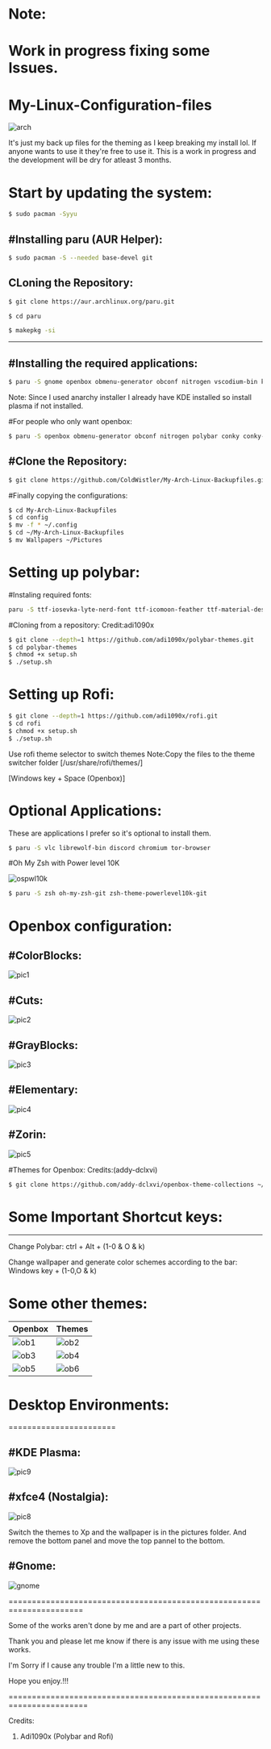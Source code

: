 # Note:
# Work in progress fixing some Issues.
# My-Linux-Configuration-files

![arch](https://user-images.githubusercontent.com/53271289/211332449-7908045c-9db2-4e27-b0fb-5449d37c93a2.png)

It's just my back up files for the theming as I keep breaking my install lol.
If anyone wants to use it they're free to use it.
This is a work in progress and the development will be dry for atleast 3 months.

# Start by updating the system:
```bash
$ sudo pacman -Syyu
```

#Installing paru (AUR Helper):
-----------------
```bash
$ sudo pacman -S --needed base-devel git 
```
CLoning the Repository:
-------------------------
```bash
$ git clone https://aur.archlinux.org/paru.git
```
```bash
$ cd paru
```
```bash
$ makepkg -si
```
---------


#Installing the required applications:
---------------------------------------
```bash
$ paru -S gnome openbox obmenu-generator obconf nitrogen vscodium-bin kitty polybar conky conky-manager2-git termite gnome-tweaks xfce4 lxappearance python-pywal rofi betterlockscreen zorin-desktop-themes zorin-icon-themes windows-xp-themes-git windows-xp-icons-git pfetch calc networkmanager-dmenu-git kvantum picom 
```
Note: Since I used anarchy installer I already have KDE installed so install plasma if not installed.

#For people who only want openbox:

```bash
$ paru -S openbox obmenu-generator obconf nitrogen polybar conky conky-manager2-git termite lxappearance python-pywal rofi betterlockscreen zorin-desktop-themes zorin-icon-themes calc networkmanager-dmenu-git picom 
```
#Clone the Repository:
---------------------
```bash
$ git clone https://github.com/ColdWistler/My-Arch-Linux-Backupfiles.git 

```
#Finally copying the configurations:
```bash
$ cd My-Arch-Linux-Backupfiles 
$ cd config
$ mv -f * ~/.config 
$ cd ~/My-Arch-Linux-Backupfiles
$ mv Wallpapers ~/Pictures
```

# Setting up polybar:

#Instaling required fonts:
```bash
paru -S ttf-iosevka-lyte-nerd-font ttf-icomoon-feather ttf-material-design-icons siji-git
```
#Cloning from a repository: Credit:adi1090x
```bash
$ git clone --depth=1 https://github.com/adi1090x/polybar-themes.git
$ cd polybar-themes
$ chmod +x setup.sh
$ ./setup.sh
```
# Setting up Rofi:

```bash
$ git clone --depth=1 https://github.com/adi1090x/rofi.git
$ cd rofi
$ chmod +x setup.sh
$ ./setup.sh
```
Use rofi theme selector to switch themes
Note:Copy the files to the theme switcher folder  [/usr/share/rofi/themes/]

[Windows key + Space (Openbox)]

# Optional Applications:
These are applications I prefer so it's optional to install them.

```bash
$ paru -S vlc librewolf-bin discord chromium tor-browser 
```
#Oh My Zsh with Power level 10K

![ospwl10k](https://user-images.githubusercontent.com/53271289/211332329-c228eff4-0f7e-48d5-8ba3-8b1fd3505d31.png)

```bash
$ paru -S zsh oh-my-zsh-git zsh-theme-powerlevel10k-git
```



# Openbox configuration:

#ColorBlocks:
-------------

![pic1](https://user-images.githubusercontent.com/53271289/211317940-573b5402-6f27-46ed-a21c-99492ad03b80.png)

#Cuts:
-------

![pic2](https://user-images.githubusercontent.com/53271289/211318059-8afc8199-4307-4a2d-b98e-02655950cd83.png)

#GrayBlocks:
------------

![pic3](https://user-images.githubusercontent.com/53271289/211318129-27c17b83-82c2-4de0-8294-8e4504794dc8.png)

#Elementary:
------------

![pic4](https://user-images.githubusercontent.com/53271289/211318346-15d462f3-3d1d-4f5d-94ed-4afa02bd7521.png)

#Zorin:
-------

![pic5](https://user-images.githubusercontent.com/53271289/211318439-18845fb9-f0de-4033-adf6-ed6ce2e0e79f.png)

#Themes for Openbox: Credits:(addy-dclxvi)

```bash
$ git clone https://github.com/addy-dclxvi/openbox-theme-collections ~/.themes
```


# Some Important Shortcut keys:
-------------------------------------
Change Polybar: ctrl + Alt + (1-0 & O & k)


Change wallpaper and generate color schemes according to the bar: Windows key + (1-0,O & k)

# Some other themes:

|Openbox|Themes|
|--|--|
|![ob1](https://user-images.githubusercontent.com/53271289/211343893-c86fbac6-d6ce-42b5-8ac6-3b92ed62a1e7.png)|![ob2](https://user-images.githubusercontent.com/53271289/211343900-3c28f926-8907-451e-96d5-da3b58c4b7d2.png)|
|![ob3](https://user-images.githubusercontent.com/53271289/211343916-a4ed8b13-da06-4d25-851b-b27a3b462609.png)|![ob4](https://user-images.githubusercontent.com/53271289/211343929-c19ccad8-e53f-468f-b2c9-319173a50503.png)
|![ob5](https://user-images.githubusercontent.com/53271289/211343936-1fdbfcfa-cf95-4b10-a23b-c56afcf11f06.png)|![ob6](https://user-images.githubusercontent.com/53271289/211343951-3b229637-ed8e-4d28-a712-36aee654f2d3.png)


# Desktop Environments:
=======================



#KDE Plasma:
------------

![pic9](https://user-images.githubusercontent.com/53271289/211326683-cbb6d431-fe76-4e45-a3c6-11e769e49cd0.png) 



#xfce4 (Nostalgia):
-------------------

![pic8](https://user-images.githubusercontent.com/53271289/211318683-51392c21-1a0b-4144-9b5c-aa817a41de30.png)

Switch the themes to Xp and the wallpaper is in the pictures folder. And remove the bottom panel and move the top pannel to the bottom.

#Gnome:
-------
![gnome](https://user-images.githubusercontent.com/53271289/211318851-4a0acfaf-6394-41e4-9272-ac69e3ca124b.png)


======================================================================

Some of the works aren't done by me and are a part of other projects.

Thank you and please let me know if there is any issue with me using these works.

I'm Sorry if I cause any trouble I'm a little new to this.

Hope you enjoy.!!!

=======================================================================

Credits:
1. Adi1090x (Polybar and Rofi)
